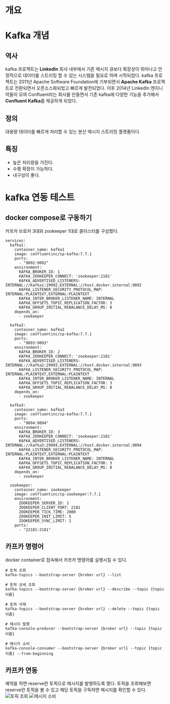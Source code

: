 # 개요

# Kafka 개념
## 역사
kafka 프로젝트는 **LinkedIn** 회사 내부에서 기존 메시지 큐보다 확장성이 뛰어나고 
안정적으로 데이터를 스트리밍 할 수 있는 시스템을 필요로 하며 시작되었다.
kafka 프로젝트는 2011년 Apache Software Foundation에 기부되면서 
**Apache Kafka** 프로젝트로 전환되면서 오픈소스화되었고 빠르게 발전되었다.
이후 2014년 LinkedIn 엔지니어들이 모여 Confluent라는 회사를 만들면서 
기존 kafka에 다양한 기능을 추가해서 **Confluent Kafka**를 제공하게 되었다.

## 정의
대용량 데이터를 빠르게 처리할 수 있는 분산 메시지 스트리밍 플랫폼이다.

## 특징
* 높은 처리량을 가진다. 
* 수평 확장이 가능하다.
* 내구성이 좋다. 

# kafka 연동 테스트
## docker compose로 구동하기
카프카 브로커 3대와 zookeeper 1대로 클러스터를 구성했다.
```shell
services:
  kafka1:
    container_name: kafka1
    image: confluentinc/cp-kafka:7.7.1
    ports:
      - "9092:9092"
    environment:
      KAFKA_BROKER_ID: 1
      KAFKA_ZOOKEEPER_CONNECT: 'zookeeper:2181'
      KAFKA_ADVERTISED_LISTENERS: INTERNAL://kafka1:29092,EXTERNAL://host.docker.internal:9092
      KAFKA_LISTENER_SECURITY_PROTOCOL_MAP: INTERNAL:PLAINTEXT,EXTERNAL:PLAINTEXT
      KAFKA_INTER_BROKER_LISTENER_NAME: INTERNAL
      KAFKA_OFFSETS_TOPIC_REPLICATION_FACTOR: 3
      KAFKA_GROUP_INITIAL_REBALANCE_DELAY_MS: 0
    depends_on:
      - zookeeper

  kafka2:
    container_name: kafka2
    image: confluentinc/cp-kafka:7.7.1
    ports:
      - "9093:9093"
    environment:
      KAFKA_BROKER_ID: 2
      KAFKA_ZOOKEEPER_CONNECT: 'zookeeper:2181'
      KAFKA_ADVERTISED_LISTENERS: INTERNAL://kafka2:29093,EXTERNAL://host.docker.internal:9093
      KAFKA_LISTENER_SECURITY_PROTOCOL_MAP: INTERNAL:PLAINTEXT,EXTERNAL:PLAINTEXT
      KAFKA_INTER_BROKER_LISTENER_NAME: INTERNAL
      KAFKA_OFFSETS_TOPIC_REPLICATION_FACTOR: 3
      KAFKA_GROUP_INITIAL_REBALANCE_DELAY_MS: 0
    depends_on:
      - zookeeper

  kafka3:
    container_name: kafka3
    image: confluentinc/cp-kafka:7.7.1
    ports:
      - "9094:9094"
    environment:
      KAFKA_BROKER_ID: 3
      KAFKA_ZOOKEEPER_CONNECT: 'zookeeper:2181'
      KAFKA_ADVERTISED_LISTENERS: INTERNAL://kafka3:29094,EXTERNAL://host.docker.internal:9094
      KAFKA_LISTENER_SECURITY_PROTOCOL_MAP: INTERNAL:PLAINTEXT,EXTERNAL:PLAINTEXT
      KAFKA_INTER_BROKER_LISTENER_NAME: INTERNAL
      KAFKA_OFFSETS_TOPIC_REPLICATION_FACTOR: 3
      KAFKA_GROUP_INITIAL_REBALANCE_DELAY_MS: 0
    depends_on:
      - zookeeper

  zookeeper:
    container_name: zookeeper
    image: confluentinc/cp-zookeeper:7.7.1
    environment:
      ZOOKEEPER_SERVER_ID: 1
      ZOOKEEPER_CLIENT_PORT: 2181
      ZOOKEEPER_TICK_TIME: 2000
      ZOOKEEPER_INIT_LIMIT: 5
      ZOOKEEPER_SYNC_LIMIT: 2
    ports:
      - "22181:2181"
```
## 카프카 명령어
docker container로 접속해서 카프카 명령어를 실행시킬 수 있다.
```shell
# 토픽 조회
kafka-topics --bootstrap-server {broker url} --list

# 토픽 상세 조회
kafka-topics --bootstrap-server {broker url} --describe --topic {topic 이름}

# 토픽 삭제
kafka-topics --bootstrap-server {broker url} --delete --topic {topic 이름}

# 메시지 발행 
kafka-console-producer --bootstrap-server {broker url} --topic {topic 이름}

# 메시지 소비
kafka-console-consumer --bootstrap-server {broker url} --topic {topic 이름} --from-beginning
```
## 카프카 연동
예약을 하면 reserve란 토픽으로 메시지를 발행하도록 했다.
토픽을 조회해보면 reserve란 토픽을 볼 수 있고 
해당 토픽을 구독하면 메시지를 확인할 수 있다.
![토픽 조회](https://github.com/user-attachments/assets/708fbe4a-9ee3-4d2b-9cc0-7cceed2ddb4d)
![메시지 소비](https://github.com/user-attachments/assets/22b710fe-7e09-4ce5-95ea-c74bd267cc9b)